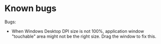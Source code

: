 # Known bugs
Bugs:
- When Windows Desktop DPI size is not 100%, application window "touchable" area might not be the right size. Drag the window to fix this.
